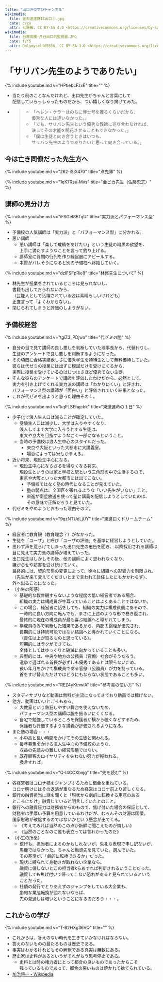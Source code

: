 ```yaml
---
title: "出口汪の学びチャンネル"
wikimedia:
  file: 釜石道遠野IC出口①.jpg
  cate: c/ca
  attr: 七厩拓, CC BY-SA 4.0 <https://creativecommons.org/licenses/by-sa/4.0>, via Wikimedia Commons
wikimedia:
  file: 台灣高鐵-月台出口的監視器.JPG
  cate: f/f5
  attr: Onlymyself65536, CC BY-SA 3.0 <https://creativecommons.org/licenses/by-sa/3.0>, via Wikimedia Commons
---
```

# 「サリバン先生のようでありたい」

{% include youtube.md v="HPtiebcFzxE" title="" %}

* 当たり前のことなんだけれど、出口先生がちゃんと言葉にして  
  配信していらっしゃったものだから、つい嬉しくなり掲げてみた。
* > * 「ヘレン・ケラーはのちに博士号を獲るくらいだから、  
  >   優秀な人には違いなかった。」
  > * 「でも、サリバン先生という優秀な教師に巡り合わなければ、  
  >   決してその才能を開花させることもできなかった。」
  > * 「僕は生徒と向き合うときはいつも、  
  >   サリバン先生のようでありたいと思って向き合っている。」


## 今は亡き同僚だった先生方へ

{% include youtube.md v="262-iSjX470" title="点鬼簿" %}

{% include youtube.md v="1qK7Rsu-Mvs" title="金ピカ先生（佐藤忠志）" %}

## 講師の見分け方

{% include youtube.md v="iFSGeI8BTqU" title="実力派とパフォーマンス型" %}

* 予備校の人気講師は「実力派」と「パフォーマンス型」に分かれる。
* 悪い講師
  * 悪い講師は「楽して成績をあげたい」という生徒の暗黒の欲望を、  
    上手に満たすようなことを言って釣り上げる。
  * 講師室に質問の行列を作り経営層にアピールする。
  * 本質がバレそうになると別の予備校へ移籍していく。

{% include youtube.md v="dzIFSFpRie8" title="林修先生について" %}

* 林先生が授業をされているところは見られないし、  
  書籍も出しておられないから、  
  （芸能人として活躍されている姿は素晴らしいけれども）  
  正直言って「よくわからない」。
* 閉じられてしまうと評価のしようがない。


## 予備校経営

{% include youtube.md v="tgiZ3_PDjwo" title="代ゼミの闇" %}

* 自分の目で見て講師の良し悪しを判断していた理事長から、代替わりし、  
  生徒のアンケートで良し悪しを判断するようになった。
* その頃既に合格実績欲しさに優秀学生を特待生として無料優待していた。  
  彼らは代ゼミの授業には出ずに模試だけを受けにくるから、  
  実際に授業を受けているのはじつはさほど優秀でない生徒。  
* そんな彼らのアンケートで講師を評価したわけだから、必然として、  
  実力を引き上げてくれる実力派の講師は「わかりにくい」と評され、  
  パフォーマンス型の講師が「面白い」と評価されていく結果となった。
* これが代ゼミを出ようと思った理由その１。

{% include youtube.md v="kqPLSEhgcbk" title="東進運命の１日" %}

* 少子化で浪人生人口は減ることが確定していた。
  * 受験生人口は減少し、大学は入りやすくなり、  
    浪人してまで大学に入ろうとする生徒は、  
	東大や京大を目指すようなごく一部になるということ。
  * 当時の予備校は浪人生中心のスタイルだった。
    * 東京や大阪といった大都市に大講義室。
	* 場合によっては寮もかまえる。
* 近い将来、現役生中心になる。
  * 現役生中心にならざるを得なくなる将来、  
    現役生というのは家と学校と駅という三角形の中で生活するので、  
	東京や大阪といった大都市には出てこない。
	* 予備校ではなく塾の時代になることが見えていた。
    * 塾の弱点は、全国区を張れるような「いい先生がいない」こと。
	* 東進が衛星放送を使って塾に講義を配信しようとしていたのは、  
	  その意味で正解だろうと見ていた。
* 代ゼミをやめようとおもった理由その２。

{% include youtube.md v="9qzNTUdLjUY" title="東進曰くドリームチーム" %}

* 経営者に教育観（教育理念？）がなかった。
* 生徒を「ユーザ」と呼び「ユーザの評価」を基準に経営しようとしていた。
* 思わず声を荒らげてしまった出口先生の忠告を聞き、
  以降採用される講師は目に見えて実力派の講師が増えていった。
* 出口先生はしかしその後、他の講師によく思われなくなり、  
  嫌がらせや妨害を受け続けていく。  
  最終的には、契約形態の変更によって、徐々に組織への影響力を制限され、  
  （先生が来て変えてくださいとまで言われて赴任したにもかかわらず）、  
  外へ出ることになった。
* （小生の所感）
  * 基礎的な教育観すらないような程度の低い経営者である場合、  
    組織の実力は構成員が牛耳っていることはよくあることではないか。
  * この場合、経営者に話をしても、組織の実力は構成員側にあるので、  
    一時的に良い方向に転んでも、まさに上述のような形で巻き返され、  
	最終的に現在の構成員が最も喜ぶ結論へと導かれてしまう。  
  * 構成員のみで判断した結果であるから、内部の論理が優先され、  
	長期的には持続可能ではない結論へと導かれていくことになる。  
	（責任は上が取るものと思っている）。  
	短期的にはラクができても、  
	全体としてはゆっくりと破滅に向かっていることも多い。
  * 典型的には、中央や地方の公務員（官僚）社会がそうだろう。  
    選挙で選ばれる首長が必ずしも優秀であるとは限らないため、  
	長い年月をかけて構成員である官僚（公務員）が力を持っている。  
	首をすげ替えただけではどうにもならない状態であることも多い。

{% include youtube.md v="REZ4yKtnwiA" title="参考書の使い方" %}

* スタディサプリなど動画は無料が主流になってきており動画では稼げない。
* 他方、動画はいいところもある。
  * 大教室という熱狂しやすい舞台を使えないため、  
    パフォーマンス型の講師は腕を振るいにくくなる。
  * 自宅で勉強しているところを保護者が横から覗くなどするため、  
    保護者も評価するような講義が評価されるようになる。
* また塾の場合・・・
  * 小中高と長い時間をかけてその生徒と関われる。
  * 毎年募集をかける浪人生中心の予備校のような、  
    収益の先読みの難しい経営形態ではない。  
  * 既存顧客のロイヤリティを失わない努力が報われる。  
    換言すれば。

{% include youtube.md v="Q-l4CCXbnjg" title="先を読む" %}

* 各経営者はコロナ禍をジャンプするために借金を重ねている。  
  コロナ明けにはその返済が重なるため経営はコロナ前より苦しくなる。
* 銀行の融資担当に話を聞くと「現状から劇的に転換する用意のある  
  ところにだけ」融資していると明言していたとのこと。
* 銀行への融資圧力は財務省からのもので、焦げ付いた場合の保証として、  
  財務省は手厚い予算を用意しているわけだが、むろんその財源は国債。  
  国家財政が破綻するのではないかという懸念が出てくる。
  * 《考えてみれば当然のこの点が新鮮に聞こえたのが悔しい》
  * 《当然のことなのに誰も表立っては言わかったのだ》
* （小生の所感）
  * 銀行も、担当者によるのかもしれないが、失礼な表現で申し訳ないが、  
    馬鹿ではなかった。ちゃんと融資先を見ていた。選んでいた。  
	その基準が、「劇的に転換できるか」だった。
  * 現状に縛られて身動きが取れない企業なら、  
    融資に値しないとこの担当者kらあすれば判断されるいうことだった。  
    融資しても焦げ付いて帰ってこない恐れがあると見られているという  
	ことだった。
  * 社債の発行でとりあえずのジャンプをしている大企業も、  
    劇的な業態転換が図れないならば、  
	先の見通しは暗いということになるのだろう・・・。

## これからの学び

{% include youtube.md v="T-B2HXg36VQ" title="" %}

* これからは、答えのない時代を生きていかなければならない。
* 答えのないものの最たるものは歴史である。
* 事実はわかるけれどもその解釈である真実は無数にある。
* 歴史家は史料があるというがそれがもう思考停止である。
  * 史料とは時の権力者にとって都合の良いものであったからこそ  
    残っているものであって、都合の悪いものは焼かれて捨てられている。
* [加治将一 - Wikipedia](https://ja.wikipedia.org/wiki/加治将一)


